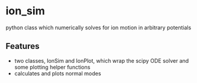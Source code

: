 # ion_sim
python class which numerically solves for ion motion in arbitrary potentials

## Features
* two classes, IonSim and IonPlot, which wrap the scipy ODE solver and some plotting 
helper functions
* calculates and plots normal modes
